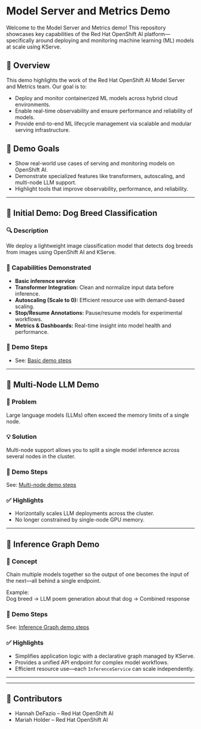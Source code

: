 # Model Server and Metrics Demo

Welcome to the Model Server and Metrics demo! This repository showcases key capabilities of the Red Hat OpenShift AI platform—specifically around deploying and monitoring machine learning (ML) models at scale using KServe.

## 📌 Overview

This demo highlights the work of the Red Hat OpenShift AI Model Server and Metrics team. Our goal is to:

- Deploy and monitor containerized ML models across hybrid cloud environments.
- Enable real-time observability and ensure performance and reliability of models.
- Provide end-to-end ML lifecycle management via scalable and modular serving infrastructure.

## 🎯 Demo Goals

- Show real-world use cases of serving and monitoring models on OpenShift AI.
- Demonstrate specialized features like transformers, autoscaling, and multi-node LLM support.
- Highlight tools that improve observability, performance, and reliability.

---

## 🐶 Initial Demo: Dog Breed Classification

### 🔍 Description
We deploy a lightweight image classification model that detects dog breeds from images using OpenShift AI and KServe.

### 📌 Capabilities Demonstrated

- **Basic inference service**
- **Transformer Integration:** Clean and normalize input data before inference.
- **Autoscaling (Scale to 0):** Efficient resource use with demand-based scaling.
- **Stop/Resume Annotations:** Pause/resume models for experimental workflows.
- **Metrics & Dashboards:** Real-time insight into model health and performance.

### 🔗 Demo Steps
- See: [Basic demo steps](https://github.com/hdefazio/modelservermetrics_demo/tree/main/basic_demo)
---

## 🧠 Multi-Node LLM Demo

### 📌 Problem
Large language models (LLMs) often exceed the memory limits of a single node.

### 💡 Solution
Multi-node support allows you to split a single model inference across several nodes in the cluster.


### 🔗 Demo Steps
See: [Multi-node demo steps](https://github.com/hdefazio/modelservermetrics_demo/tree/main/multi_node)

### ✅ Highlights

- Horizontally scales LLM deployments across the cluster.
- No longer constrained by single-node GPU memory.

---

## 🔗 Inference Graph Demo

### 📌 Concept
Chain multiple models together so the output of one becomes the input of the next—all behind a single endpoint.

Example:  
Dog breed → LLM poem generation about that dog → Combined response


### 🔗 Demo Steps
See: [Inference Graph demo steps](https://github.com/hdefazio/modelservermetrics_demo/tree/main/inference_graph)

### ✅ Highlights

- Simplifies application logic with a declarative graph managed by KServe.
- Provides a unified API endpoint for complex model workflows.
- Efficient resource use—each `InferenceService` can scale independently.

---
---

## 🙌 Contributors

- Hannah DeFazio – Red Hat OpenShift AI
- Mariah Holder – Red Hat OpenShift AI
